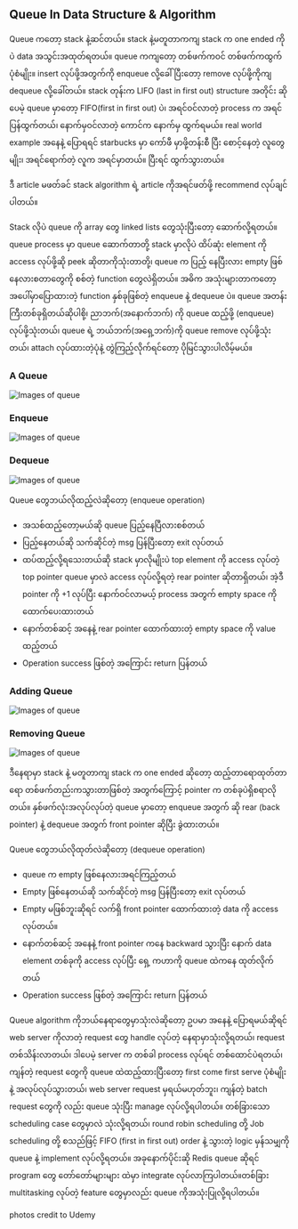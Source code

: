 ## Queue In Data Structure & Algorithm

Queue ကတော့ stack နဲ့ဆင်တယ်။ stack နဲ့မတူတာကကျ stack က one ended ကိုပဲ data အသွင်းအထုတ်ရတယ်။ queue ကကျတော့ တစ်ဖက်ကဝင် တစ်ဖက်ကထွက်ပုံစံမျိုး။ insert လုပ်ဖို့အတွက်ကို enqueue လို့ခေါ်ပြီးတော့ remove လုပ်ဖို့ကိုကျ dequeue လို့ခေါ်တယ်။ stack တုန်းက LIFO (last in first out) structure အတိုင်း ဆိုပေမဲ့ queue မှာတော့ FIFO(first in first out) ပဲ၊ အရင်ဝင်လာတဲ့ process က အရင်ပြန်ထွက်တယ်၊ နောက်မှဝင်လာတဲ့ ကောင်က နောက်မှ ထွက်ရမယ်။ real world example အနေနဲ့ ပြောရရင် starbucks မှာ ကော်ဖီ မှာဖို့တန်းစီ ပြီး စောင့်နေတဲ့ လူတွေမျိုး၊ အရင်ရောက်တဲ့ လူက အရင်မှာတယ်။ ပြီးရင် ထွက်သွားတယ်။

ဒီ article မဖတ်ခင် stack algorithm ရဲ့ article ကိုအရင်ဖတ်ဖို့ recommend လုပ်ချင်ပါတယ်။

Stack လိုပဲ queue ကို array တွေ linked lists တွေသုံးပြီးတော့ ဆောက်လို့ရတယ်။ queue process မှာ queue ဆောက်တာတို့  stack မှာလိုပဲ ထိပ်ဆုံး element ကို access လုပ်ဖို့ဆို peek ဆိုတာကိုသုံးတာတို့၊ queue က ပြည့် နေပြီးလား empty ဖြစ်နေလားစတာတွေကို စစ်တဲ့ function တွေလဲရှိတယ်။ အဓိက အသုံးများတာကတော့ အပေါ်မှာပြောထားတဲ့ function နှစ်ခုဖြစ်တဲ့ enqueue နဲ့ dequeue ပဲ။ queue အတန်းကြီးတစ်ခုရှိတယ်ဆိုပါစို့၊ ညာဘက်(အနောက်ဘက်) ကို queue ထည့်ဖို့ (enqueue) လုပ်ဖို့သုံးတယ်၊ queue ရဲ့ ဘယ်ဘက်(အရှေ့ဘက်)ကို queue remove လုပ်ဖို့သုံးတယ်၊ attach လုပ်ထားတဲ့ပုံနဲ့ တွဲကြည့်လိုက်ရင်တော့ ပိုမြင်သွားပါလိမ့်မယ်။

### A Queue
![Images of queue](https://raw.githubusercontent.com/HlaingTinHtun/Data-Structure-Algorithm-In-Burmese/master/assets/queue/understanding%20queue/whatisqueue.png)

### Enqueue
![Images of queue](https://raw.githubusercontent.com/HlaingTinHtun/Data-Structure-Algorithm-In-Burmese/master/assets/queue/understanding%20queue/enqueue.png)

### Dequeue
![Images of queue](https://raw.githubusercontent.com/HlaingTinHtun/Data-Structure-Algorithm-In-Burmese/master/assets/queue/understanding%20queue/dequeue.png)

Queue တွေဘယ်လိုထည့်လဲဆိုတော့ (enqueue operation)
-	အသစ်ထည့်တော့မယ်ဆို queue ပြည့်နေပြီလားစစ်တယ်
-	ပြည့်နေတယ်ဆို သက်ဆိုင်တဲ့ msg ပြန်ပြီးတော့ exit လုပ်တယ်
-	ထပ်ထည့်လို့ရသေးတယ်ဆို stack မှာလိုမျိုးပဲ top element ကို access လုပ်တဲ့ top pointer queue မှာလဲ access လုပ်လို့ရတဲ့ rear pointer ဆိုတာရှိတယ်၊ အဲ့ဒီ pointer ကို +1 လုပ်ပြီး နောက်ဝင်လာမယ့် process အတွက် empty space ကို ထောက်ပေးထားတယ်
-	နောက်တစ်ဆင့် အနေနဲ့ rear pointer ထောက်ထားတဲ့ empty space ကို value ထည့်တယ်
-	Operation success ဖြစ်တဲ့ အကြောင်း return ပြန်တယ်

### Adding Queue
![Images of queue](https://raw.githubusercontent.com/HlaingTinHtun/Data-Structure-Algorithm-In-Burmese/master/assets/queue/understanding%20queue/adding%20queue%20instruction.png)

### Removing Queue
![Images of queue](https://raw.githubusercontent.com/HlaingTinHtun/Data-Structure-Algorithm-In-Burmese/master/assets/queue/understanding%20queue/removing%20queue%20instruction.png)

ဒီနေရာမှာ stack နဲ့ မတူတာကျ stack က one ended ဆိုတော့ ထည့်တာရောထုတ်တာရော တစ်ဖက်တည်းကသွားတာဖြစ်တဲ့ အတွက်ကြောင့် pointer က တစ်ခုပဲရှိစရာလိုတယ်။ နှစ်ဖက်လုံးအလုပ်လုပ်တဲ့ queue မှာတော့ enqueue အတွက် ဆို rear (back pointer) နဲ့ dequeue အတွက် front pointer ဆိုပြီး ခွဲထားတယ်။

Queue တွေဘယ်လိုထုတ်လဲဆိုတော့ (dequeue operation)
-	queue က empty ဖြစ်နေလားအရင်ကြည့်တယ်
-	Empty ဖြစ်နေတယ်ဆို သက်ဆိုင်တဲ့ msg ပြန်ပြီးတော့ exit လုပ်တယ်
-	Empty မဖြစ်ဘူးဆိုရင် လက်ရှိ front pointer ထောက်ထားတဲ့ data ကို access လုပ်တယ်။
-	နောက်တစ်ဆင့် အနေနဲ့ front pointer ကနေ backward သွားပြီး နောက် data element တစ်ခုကို access လုပ်ပြီး ရှေ့ ကဟာကို queue ထဲကနေ ထုတ်လိုက်တယ်
-	Operation success ဖြစ်တဲ့ အကြောင်း return ပြန်တယ်

 Queue algorithm ကိုဘယ်နေရာတွေမှာသုံးလဲဆိုတော့ ဥပမာ အနေနဲ့ ပြောရမယ်ဆိုရင် web server ကိုလာတဲ့ request တွေ handle လုပ်တဲ့ နေရာမှာသုံးလို့ရတယ်၊ request တစ်သိန်းလာတယ်၊ ဒါပေမဲ့ server က တစ်ခါ process လုပ်ရင် တစ်ထောင်ပဲရတယ်၊ ကျန်တဲ့ request တွေကို queue ထဲထည့်ထားပြီးတော့ first come first serve ပုံစံမျိုးနဲ့ အလုပ်လုပ်သွားတယ်၊ web server request မှရယ်မဟုတ်ဘူး၊ ကျန်တဲ့ batch request တွေကို လည်း queue သုံးပြီး manage လုပ်လို့ရပါတယ်။ တစ်ခြားသော scheduling case တွေမှာလဲ သုံးလို့ရတယ်၊ round robin scheduling တို့ Job scheduling တို့ စသည်ဖြင့် FIFO (first in first out) order နဲ့ သွားတဲ့ logic မှန်သမျှကို queue နဲ့ implement လုပ်လို့ရတယ်။ အခုနောက်ပိုင်းဆို Redis queue ဆိုရင် program တွေ တော်တော်များများ ထဲမှာ integrate လုပ်လာကြပါတယ်။တစ်ခြား multitasking လုပ်တဲ့ feature တွေမှာလည်း queue ကိုအသုံးပြုလို့ရပါတယ်။

 photos credit to Udemy
